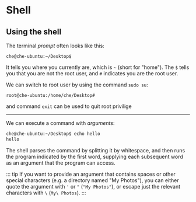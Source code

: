 # Shell

## Using the shell
The terminal *prompt*  often looks like this:

`che@che-ubuntu:~/Desktop$ `

It tells you where you currently are, which is `~` (short for "home"). The `$` tells you that you are not the root user, and `#` indicates you are the root user.

We can switch to root user by using the command `sudo su`:

`root@che-ubuntu:/home/che/Desktop#`

and command `exit` can be used to quit root privilige

---

We can execute a command with *arguments*:

``` bash
che@che-ubuntu:~/Desktop$ echo hello
hello
```
The shell parses the command by splitting it by whitespace, and then runs the program indicated by the first word, supplying each subsequent word as an argument that the program can access.

::: tip
If you want to provide an argument that contains spaces or other special characters (e.g. a directory named "My Photos"), you can either quote the argument with `'` or `"` (`"My Photos"`), or escape just the relevant characters with `\` (`My\ Photos`).
:::


